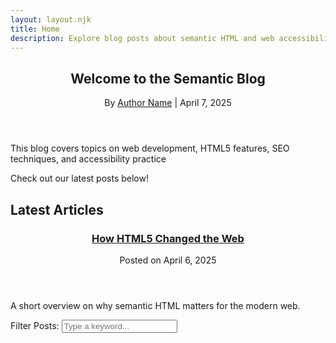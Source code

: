 ```yaml
---
layout: layout.njk
title: Home
description: Explore blog posts about semantic HTML and web accessibility.
---
```


<article>
  <header>
    <h1>Welcome to the Semantic Blog</h1>
    <p>By <a href="/author">Author Name</a> | <time datetime="2025-04-07">April 7, 2025</time></p>
  </header>
  <section>
    <p>This blog covers topics on web development, HTML5 features, SEO techniques, and accessibility practice</p>
    <p>Check out our latest posts below!</p>
  </section>
</article>

<section id="latest-posts" aria-labelledby="latest-articles">
  <h2>Latest Articles</h2>

  <article>
    <header>
      <h3><a href="/posts/html5-changed-web/">How HTML5 Changed the Web</a></h3>
      <p>Posted on <time datetime="2025-04-06">April 6, 2025</time></p>
    </header>
    <section>
      <p>A short overview on why semantic HTML matters for the modern web.</p>
    </section>
  </article>

</section>

<label for="filter">Filter Posts:</label>
<input type="text" id="filter" placeholder="Type a keyword..." />
